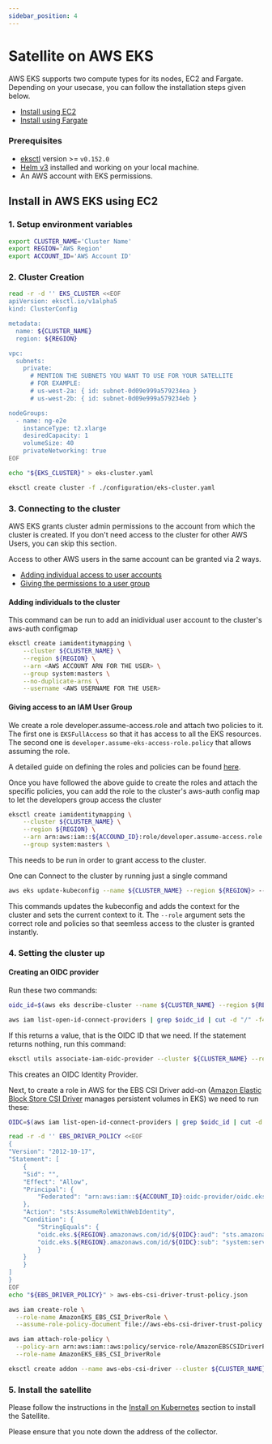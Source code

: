 ```yaml
---
sidebar_position: 4
---
```


# Satellite on AWS EKS

AWS EKS supports two compute types for its nodes, EC2 and Fargate. Depending on your usecase, you can follow the installation steps given below.
- [Install using EC2](satellite-aws-ecs.mdx)
- [Install using Fargate](satellite-aws-eks-fargate.md)

### Prerequisites
- [eksctl](https://eksctl.io/) version >= `v0.152.0`
- [Helm v3](https://helm.sh/docs/intro/install/) installed and working on your local machine.
- An AWS account with EKS permissions.

## Install in AWS EKS using EC2

### 1. Setup environment variables

```bash
export CLUSTER_NAME='Cluster Name'
export REGION='AWS Region'
export ACCOUNT_ID='AWS Account ID'
```


### 2. Cluster Creation
```bash
read -r -d '' EKS_CLUSTER <<EOF
apiVersion: eksctl.io/v1alpha5
kind: ClusterConfig

metadata:
  name: ${CLUSTER_NAME}
  region: ${REGION}

vpc:
  subnets:
    private:
      # MENTION THE SUBNETS YOU WANT TO USE FOR YOUR SATELLITE
      # FOR EXAMPLE:
      # us-west-2a: { id: subnet-0d09e999a579234ea }
      # us-west-2b: { id: subnet-0d09e999a579234eb }

nodeGroups:
  - name: ng-e2e
    instanceType: t2.xlarge
    desiredCapacity: 1
    volumeSize: 40
    privateNetworking: true
EOF

echo "${EKS_CLUSTER}" > eks-cluster.yaml

eksctl create cluster -f ./configuration/eks-cluster.yaml
```


### 3. Connecting to the cluster

AWS EKS grants cluster admin permissions to the account from which the cluster is created. If you don't need access to the cluster for other AWS Users, you can skip this section.

Access to other AWS users in the same account can be granted via 2 ways.
- [Adding individual access to user accounts](#adding-individuals-to-the-cluster)
- [Giving the permissions to a user group](#giving-access-to-an-iam-user-group)

#### Adding individuals to the cluster

This command can be run to add an inidividual user account to the cluster's aws-auth configmap

```bash
eksctl create iamidentitymapping \
    --cluster ${CLUSTER_NAME} \
    --region ${REGION} \
    --arn <AWS ACCOUNT ARN FOR THE USER> \
    --group system:masters \
    --no-duplicate-arns \
    --username <AWS USERNAME FOR THE USER>
```

#### Giving access to an IAM User Group

We create a role developer.assume-access.role and attach two policies to it. The first one is `EKSFullAccess` so that it has access to all the EKS resources. The second one is `developer.assume-eks-access-role.policy` that allows assuming the role.

A detailed guide on defining the roles and policies can be found [here](https://eng.grip.security/enabling-aws-iam-group-access-to-an-eks-cluster-using-rbac).

Once you have followed the above guide to create the roles and attach the specific policies, you can add the role to the cluster's aws-auth config map to let the developers group access the cluster
```bash
eksctl create iamidentitymapping \
    --cluster ${CLUSTER_NAME} \
    --region ${REGION} \
    --arn arn:aws:iam::${ACCOUND_ID}:role/developer.assume-access.role \
    --group system:masters \
```

This needs to be run in order to grant access to the cluster.

One can Connect to the cluster by running just a single command

```bash
aws eks update-kubeconfig --name ${CLUSTER_NAME} --region ${REGION}> --role-arn arn:aws:iam::${ACCOUNT_ID}:role/developer.assume-access.role
```

This commands updates the kubeconfig and adds the context for the cluster and sets the current context to it.
The `--role` argument sets the correct role and policies so that seemless access to the cluster is granted instantly.


### 4. Setting the cluster up

#### Creating an OIDC provider

Run these two commands:
```bash
oidc_id=$(aws eks describe-cluster --name ${CLUSTER_NAME} --region ${REGION} --query "cluster.identity.oidc.issuer" --output text | cut -d '/' -f 5)
```

```bash
aws iam list-open-id-connect-providers | grep $oidc_id | cut -d "/" -f4 | cut -d "\"" -f1
```

If this returns a value, that is the OIDC ID that we need. If the statement returns nothing, run this command:
```bash
eksctl utils associate-iam-oidc-provider --cluster ${CLUSTER_NAME} --region ${REGION} --approve
```

This creates an OIDC Identity Provider.

Next, to create a role in AWS for the EBS CSI Driver add-on ([Amazon Elastic Block Store CSI Driver](https://docs.aws.amazon.com/eks/latest/userguide/ebs-csi.html) manages persistent volumes in EKS) we need to run these:

```bash
OIDC=$(aws iam list-open-id-connect-providers | grep $oidc_id | cut -d "/" -f4 | cut -d "\"" -f1)

read -r -d '' EBS_DRIVER_POLICY <<EOF
{
"Version": "2012-10-17",
"Statement": [
    {
    "Sid": "",
    "Effect": "Allow",
    "Principal": {
        "Federated": "arn:aws:iam::${ACCOUNT_ID}:oidc-provider/oidc.eks.${REGION}.amazonaws.com/id/${OIDC}"
    },
    "Action": "sts:AssumeRoleWithWebIdentity",
    "Condition": {
        "StringEquals": {
        "oidc.eks.${REGION}.amazonaws.com/id/${OIDC}:aud": "sts.amazonaws.com",
        "oidc.eks.${REGION}.amazonaws.com/id/${OIDC}:sub": "system:serviceaccount:kube-system:ebs-csi-controller-sa"
        }
    }
    }
]
}
EOF
echo "${EBS_DRIVER_POLICY}" > aws-ebs-csi-driver-trust-policy.json

aws iam create-role \
  --role-name AmazonEKS_EBS_CSI_DriverRole \
  --assume-role-policy-document file://aws-ebs-csi-driver-trust-policy.json

aws iam attach-role-policy \
  --policy-arn arn:aws:iam::aws:policy/service-role/AmazonEBSCSIDriverPolicy \
  --role-name AmazonEKS_EBS_CSI_DriverRole

eksctl create addon --name aws-ebs-csi-driver --cluster ${CLUSTER_NAME} --region ${REGION} --service-account-role-arn arn:aws:iam::${ACCOUNT_ID}:role/AmazonEKS_EBS_CSI_DriverRole —force
```

### 5. Install the satellite

Please follow the instructions in the [Install on Kubernetes](satellite-kubernetes.md) section to install the Satellite.

Please ensure that you note down the address of the collector.


